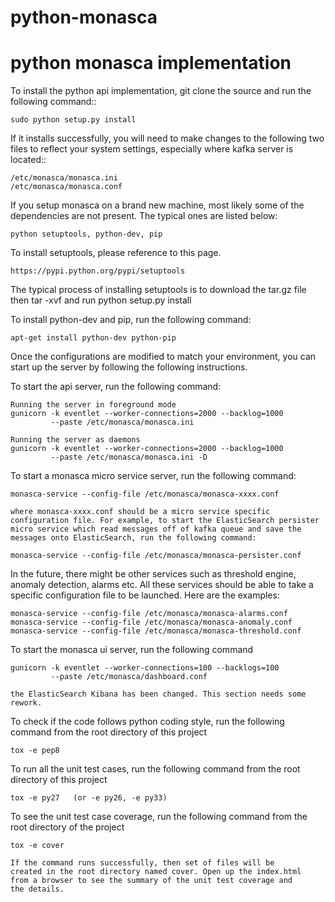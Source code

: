 python-monasca
==================

python monasca implementation
=================================

To install the python api implementation, git clone the source and run the
following command::

    sudo python setup.py install

If it installs successfully, you will need to make changes to the following
two files to reflect your system settings, especially where kafka server is
located::

    /etc/monasca/monasca.ini
    /etc/monasca/monasca.conf

If you setup monasca on a brand new machine, most likely some of the
dependencies are not present. The typical ones are listed below:

    python setuptools, python-dev, pip

To install setuptools, please reference to this page.

    https://pypi.python.org/pypi/setuptools

The typical process of installing setuptools is to download the tar.gz file
then tar -xvf and run python setup.py install

To install python-dev and pip, run the following command:

    apt-get install python-dev python-pip

Once the configurations are modified to match your environment, you can start
up the server by following the following instructions.

To start the api server, run the following command:

    Running the server in foreground mode
    gunicorn -k eventlet --worker-connections=2000 --backlog=1000
             --paste /etc/monasca/monasca.ini

    Running the server as daemons
    gunicorn -k eventlet --worker-connections=2000 --backlog=1000
             --paste /etc/monasca/monasca.ini -D

To start a monasca micro service server, run the following command:

    monasca-service --config-file /etc/monasca/monasca-xxxx.conf

    where monasca-xxxx.conf should be a micro service specific
    configuration file. For example, to start the ElasticSearch persister
    micro service which read messages off of kafka queue and save the
    messages onto ElasticSearch, run the following command:

    monasca-service --config-file /etc/monasca/monasca-persister.conf

In the future, there might be other services such as threshold engine,
anomaly detection, alarms etc. All these services should be able to take
a specific configuration file to be launched. Here are the examples:

    monasca-service --config-file /etc/monasca/monasca-alarms.conf
    monasca-service --config-file /etc/monasca/monasca-anomaly.conf
    monasca-service --config-file /etc/monasca/monasca-threshold.conf

To start the monasca ui server, run the following command

    gunicorn -k eventlet --worker-connections=100 --backlogs=100
             --paste /etc/monasca/dashboard.conf

    the ElasticSearch Kibana has been changed. This section needs some
    rework.

To check if the code follows python coding style, run the following command
from the root directory of this project

    tox -e pep8

To run all the unit test cases, run the following command from the root
directory of this project

    tox -e py27   (or -e py26, -e py33)

To see the unit test case coverage, run the following command from the root
directory of the project

    tox -e cover

    If the command runs successfully, then set of files will be
    created in the root directory named cover. Open up the index.html
    from a browser to see the summary of the unit test coverage and
    the details.